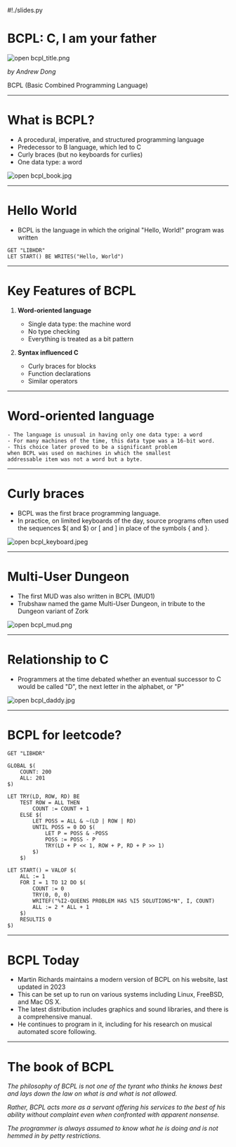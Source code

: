 #!./slides.py

# BCPL: C, I am your father

![open bcpl_title.png](bcpl_title.png)

*by Andrew Dong*

BCPL (Basic Combined Programming Language)

------------------------

# What is BCPL?

- A procedural, imperative, and structured programming language
- Predecessor to B language, which led to C
- Curly braces (but no keyboards for curlies)
- One data type: a word

![open bcpl_book.jpg](bcpl_book.jpg)

------------------------

# Hello World

- BCPL is the language in which the original "Hello, World!" program was written

```bcpl
GET "LIBHDR"
LET START() BE WRITES("Hello, World")
```

---

# Key Features of BCPL

1. **Word-oriented language**
   - Single data type: the machine word
   - No type checking
   - Everything is treated as a bit pattern

2. **Syntax influenced C**
   - Curly braces for blocks
   - Function declarations
   - Similar operators

---

# Word-oriented language

    - The language is unusual in having only one data type: a word
    - For many machines of the time, this data type was a 16-bit word. 
    - This choice later proved to be a significant problem 
    when BCPL was used on machines in which the smallest 
    addressable item was not a word but a byte.  

---

# Curly braces

   - BCPL was the first brace programming language.  
   - In practice, on limited keyboards of the day, 
   source programs often used the sequences $( and $) 
   or [ and ] in place of the symbols { and }.

![open bcpl_keyboard.jpeg](bcpl_keyboard.jpeg)


---

# Multi-User Dungeon

   - The first MUD was also written in BCPL (MUD1)
   - Trubshaw named the game Multi-User Dungeon, 
   in tribute to the Dungeon variant of Zork

![open bcpl_mud.png](bcpl_mud.png)


---

# Relationship to C

   - Programmers at the time debated whether an 
   eventual successor to C would be called "D", 
    the next letter in the alphabet, or "P"

![open bcpl_daddy.jpg](bcpl_daddy.jpg)

---

# BCPL for leetcode?

```bcpl
GET "LIBHDR"

GLOBAL $(
	COUNT: 200
	ALL: 201
$)

LET TRY(LD, ROW, RD) BE
	TEST ROW = ALL THEN
		COUNT := COUNT + 1
	ELSE $(
		LET POSS = ALL & ~(LD | ROW | RD)
		UNTIL POSS = 0 DO $(
			LET P = POSS & -POSS
			POSS := POSS - P
			TRY(LD + P << 1, ROW + P, RD + P >> 1)
		$)
	$)

LET START() = VALOF $(
	ALL := 1
	FOR I = 1 TO 12 DO $(
		COUNT := 0
		TRY(0, 0, 0)
		WRITEF("%I2-QUEENS PROBLEM HAS %I5 SOLUTIONS*N", I, COUNT)
		ALL := 2 * ALL + 1
	$)
	RESULTIS 0
$)
```
---

# BCPL Today


   - Martin Richards maintains a modern version of BCPL 
   on his website, last updated in 2023
   - This can be set up to run on various systems including 
   Linux, FreeBSD, and Mac OS X. 
   - The latest distribution includes graphics and sound 
   libraries, and there is a comprehensive manual. 
   - He continues to program in it, including for his 
   research on musical automated score following.

---

# **The book of BCPL**

*The philosophy of BCPL is not one of the tyrant*
*who thinks he knows best and lays down the law on*
*what is and what is not allowed.*

*Rather, BCPL acts more as a servant*
*offering his services to the best of his ability without complaint*
*even when confronted with apparent nonsense.*

*The programmer is always assumed to know*
*what he is doing and is not hemmed in by petty restrictions.*